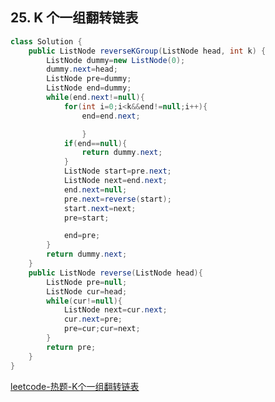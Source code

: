 ## 25. K 个一组翻转链表
```java
class Solution {
    public ListNode reverseKGroup(ListNode head, int k) {
        ListNode dummy=new ListNode(0);
        dummy.next=head;
        ListNode pre=dummy;
        ListNode end=dummy;
        while(end.next!=null){
            for(int i=0;i<k&&end!=null;i++){
                end=end.next;

                }
            if(end==null){
                return dummy.next;
            }
            ListNode start=pre.next;
            ListNode next=end.next;
            end.next=null;
            pre.next=reverse(start);
            start.next=next;
            pre=start;

            end=pre;
        }
        return dummy.next;
    }
    public ListNode reverse(ListNode head){
        ListNode pre=null;
        ListNode cur=head;
        while(cur!=null){
            ListNode next=cur.next;
            cur.next=pre;
            pre=cur;cur=next;
        }
        return pre;
    }
}
```
[leetcode-热题-K个一组翻转链表](https://leetcode.cn/problems/reverse-nodes-in-k-group/description/?envType=study-plan-v2&envId=top-100-liked)